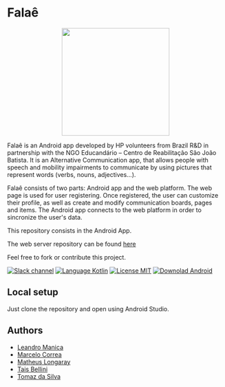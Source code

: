 # Falaê
<p align="center">
  <img src="https://github.com/marcelorcorrea/falae-android/blob/master/app/src/main/res/drawable-xxxhdpi/logofalae_01.png?raw=true" width="250" height="250">
</p>


Falaê is an Android app developed by HP volunteers from Brazil R&D in
partnership with the NGO Educandário – Centro de Reabilitação São João
Batista. It is an Alternative Communication app, that allows people with
speech and mobility impairments to communicate by using pictures that
represent words (verbs, nouns, adjectives…).

Falaê consists of two parts: Android app and the web platform. The web page is used for user registering. Once registered, the user can customize their profile, as well as create and modify communication boards, pages and items. The Android app connects to the web platform in order to sincronize the user's data.

This repository consists in the Android App.

The web server repository can be found [here](https://github.com/marcelorcorrea/falae)

Feel free to fork or contribute this project.

[![Slack channel](https://img.shields.io/badge/Chat-Slack-blue.svg)](https://falaeapp.slack.com)
[![Language Kotlin](https://img.shields.io/badge/Language-Kotlin-blue.svg)](https://kotlinlang.org/)
[![License MIT](https://img.shields.io/badge/Licence-Mit-blue.svg)](LICENSE)
[![Downolad Android](https://img.shields.io/badge/Download-Android-blue.svg)](https://play.google.com/store/apps/details?id=org.falaeapp.falae)


## Local setup

Just clone the repository and open using Android Studio.

## Authors

* [Leandro Manica](https://github.com/leandrohmanica)
* [Marcelo Correa](https://github.com/marcelorcorrea)
* [Matheus Longaray](https://github.com/longaraymatheus)
* [Tais Bellini](https://github.com/taisbellini)
* [Tomaz da Silva](https://github.com/trdasilva)
